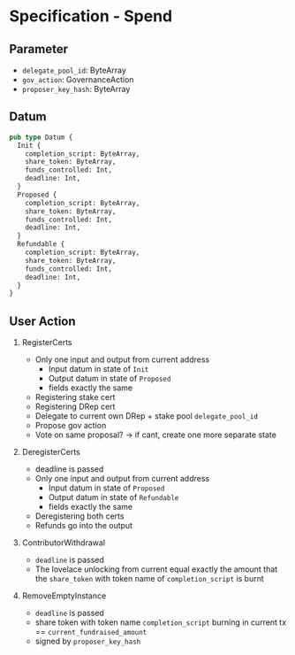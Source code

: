 # Specification - Spend

## Parameter

- `delegate_pool_id`: ByteArray
- `gov_action`: GovernanceAction
- `proposer_key_hash`: ByteArray

## Datum

```rs
pub type Datum {
  Init {
    completion_script: ByteArray,
    share_token: ByteArray,
    funds_controlled: Int,
    deadline: Int,
  }
  Proposed {
    completion_script: ByteArray,
    share_token: ByteArray,
    funds_controlled: Int,
    deadline: Int,
  }
  Refundable {
    completion_script: ByteArray,
    share_token: ByteArray,
    funds_controlled: Int,
    deadline: Int,
  }
}
```

## User Action

1. RegisterCerts

   - Only one input and output from current address
     - Input datum in state of `Init`
     - Output datum in state of `Proposed`
     - fields exactly the same
   - Registering stake cert
   - Registering DRep cert
   - Delegate to current own DRep + stake pool `delegate_pool_id`
   - Propose gov action
   - Vote on same proposal? -> if cant, create one more separate state

2. DeregisterCerts

   - deadline is passed
   - Only one input and output from current address
     - Input datum in state of `Proposed`
     - Output datum in state of `Refundable`
     - fields exactly the same
   - Deregistering both certs
   - Refunds go into the output

3. ContributorWithdrawal

   - `deadline` is passed
   - The lovelace unlocking from current equal exactly the amount that the `share_token` with token name of `completion_script` is burnt

4. RemoveEmptyInstance

   - `deadline` is passed
   - share token with token name `completion_script` burning in current tx == `current_fundraised_amount`
   - signed by `proposer_key_hash`
